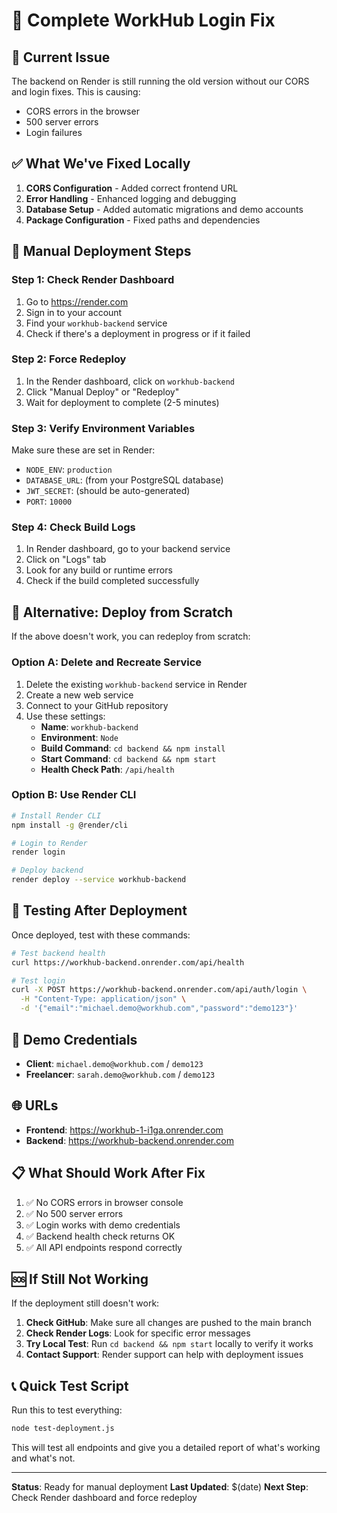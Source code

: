 # 🔧 Complete WorkHub Login Fix

## 🚨 Current Issue
The backend on Render is still running the old version without our CORS and login fixes. This is causing:
- CORS errors in the browser
- 500 server errors
- Login failures

## ✅ What We've Fixed Locally
1. **CORS Configuration** - Added correct frontend URL
2. **Error Handling** - Enhanced logging and debugging
3. **Database Setup** - Added automatic migrations and demo accounts
4. **Package Configuration** - Fixed paths and dependencies

## 🚀 Manual Deployment Steps

### Step 1: Check Render Dashboard
1. Go to https://render.com
2. Sign in to your account
3. Find your `workhub-backend` service
4. Check if there's a deployment in progress or if it failed

### Step 2: Force Redeploy
1. In the Render dashboard, click on `workhub-backend`
2. Click "Manual Deploy" or "Redeploy"
3. Wait for deployment to complete (2-5 minutes)

### Step 3: Verify Environment Variables
Make sure these are set in Render:
- `NODE_ENV`: `production`
- `DATABASE_URL`: (from your PostgreSQL database)
- `JWT_SECRET`: (should be auto-generated)
- `PORT`: `10000`

### Step 4: Check Build Logs
1. In Render dashboard, go to your backend service
2. Click on "Logs" tab
3. Look for any build or runtime errors
4. Check if the build completed successfully

## 🔧 Alternative: Deploy from Scratch

If the above doesn't work, you can redeploy from scratch:

### Option A: Delete and Recreate Service
1. Delete the existing `workhub-backend` service in Render
2. Create a new web service
3. Connect to your GitHub repository
4. Use these settings:
   - **Name**: `workhub-backend`
   - **Environment**: `Node`
   - **Build Command**: `cd backend && npm install`
   - **Start Command**: `cd backend && npm start`
   - **Health Check Path**: `/api/health`

### Option B: Use Render CLI
```bash
# Install Render CLI
npm install -g @render/cli

# Login to Render
render login

# Deploy backend
render deploy --service workhub-backend
```

## 🧪 Testing After Deployment

Once deployed, test with these commands:

```bash
# Test backend health
curl https://workhub-backend.onrender.com/api/health

# Test login
curl -X POST https://workhub-backend.onrender.com/api/auth/login \
  -H "Content-Type: application/json" \
  -d '{"email":"michael.demo@workhub.com","password":"demo123"}'
```

## 🔑 Demo Credentials
- **Client**: `michael.demo@workhub.com` / `demo123`
- **Freelancer**: `sarah.demo@workhub.com` / `demo123`

## 🌐 URLs
- **Frontend**: https://workhub-1-i1ga.onrender.com
- **Backend**: https://workhub-backend.onrender.com

## 📋 What Should Work After Fix
1. ✅ No CORS errors in browser console
2. ✅ No 500 server errors
3. ✅ Login works with demo credentials
4. ✅ Backend health check returns OK
5. ✅ All API endpoints respond correctly

## 🆘 If Still Not Working

If the deployment still doesn't work:

1. **Check GitHub**: Make sure all changes are pushed to the main branch
2. **Check Render Logs**: Look for specific error messages
3. **Try Local Test**: Run `cd backend && npm start` locally to verify it works
4. **Contact Support**: Render support can help with deployment issues

## 📞 Quick Test Script

Run this to test everything:

```bash
node test-deployment.js
```

This will test all endpoints and give you a detailed report of what's working and what's not.

---

**Status**: Ready for manual deployment
**Last Updated**: $(date)
**Next Step**: Check Render dashboard and force redeploy
